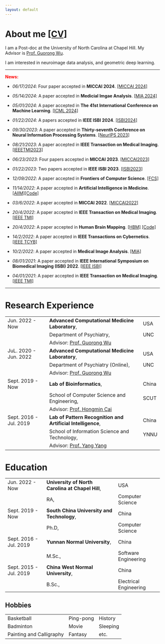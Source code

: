 ```yaml
---
layout: default
---
```


# About me [[CV]](https://www.dropbox.com/home?preview=Curriculum+Vitae.pdf)

I am a Post-doc at the University of North Carolina at Chapel Hill. My Advisor is [Prof. Guorong Wu](https://www.acmlab.org/team).

I am interested in neuroimage data analysis, and geometric deep learning.

<hr/>

**<font color=red>News:</font>**


- _06/17/2024_: Four paper accepted in **MICCAI 2024**. [[MICCAI 2024]](https://www.sciencedirect.com/science/article/abs/pii/S136184152400135X)

- _05/14/2024_: A paper accepted in **Medicial Imgae Analysis**. [[MIA 2024]](https://www.sciencedirect.com/science/article/abs/pii/S136184152400135X)

- _05/01/2024_: A paper accepted in **The 41st International Conference on Machine Learning**. [[ICML 2024]](https://scholar.google.com/citations?view_op=view_citation&hl=en&user=FMcmg0gAAAAJ&sortby=pubdate&citft=1&citft=2&citft=3&email_for_op=dandycn721%40gmail.com&citation_for_view=FMcmg0gAAAAJ:k_IJM867U9cC)

- _01/22/2024_: A papers accepted in **IEEE ISBI 2024**. [[ISBI2024]](http://2023.biomedicalimaging.org/en/)

- _09/30/2023_: A paper accepted in **Thirty-seventh Conference on Neural Information Processing Systems**. [[NeurIPS 2023]](https://www.researchgate.net/publication/372074848_Re-Think_and_Re-Design_Graph_Neural_Networks_in_Spaces_of_Continuous_Graph_Diffusion_Functionals)

- _08/21/2023_: A paper accepted in **IEEE Transaction on Medical Imaging**. [[IEEETMI2023]](https://ieeexplore.ieee.org/abstract/document/10233889)


- _06/23/2023_: Four papers accepted in **MICCAI 2023**. [[MICCAI2023]](https://conferences.miccai.org/2023/en/)


- _01/22/2023_: Two papers accepted in **IEEE ISBI 2023**. [[ISBI2023]](http://2023.biomedicalimaging.org/en/)


- _12/09/2022_: A paper accepted in **Frontiers of Computer Science**. [[FCS]](https://www.sciencedirect.com/science/article/pii/S0933365722002056)

- _11/14/2022_: A paper accepted in **Artificial Intelligence in Medicine**. [[AIIM]](https://www.sciencedirect.com/science/article/pii/S0933365722002056)[[Code]](https://github.com/Dandy5721/GeepGA)

- _03/6/2022_: A paper accepted in **MICCAI 2022**. [[MICCAI2022]](https://link.springer.com/chapter/10.1007/978-3-031-16452-1_35)

- _20/4/2022_: A paper accepted in **IEEE Transaction on Medical Imaging**. [[IEEE TMI]](https://ieeexplore.ieee.org/document/9761822)

- _20/4/2022_: A paper accepted in **Human Brain Mapping**. [[HBM]](https://onlinelibrary.wiley.com/doi/10.1002/hbm.25897) [[Code]](https://github.com/Dandy5721/Geo-Net4Net)

- _14/2/2022_: A paper accepted in **IEEE Transactions on Cybernetics**. [[IEEE TCYB]](https://pubmed.ncbi.nlm.nih.gov/35404827/)

- _10/2/2022_: A paper accepted in **Medical Image Analysis**. [[MIA]](https://www.sciencedirect.com/science/article/pii/S1361841522000330)

- _08/01/2021_: A paper accepted in **IEEE International Symposium on Biomedical Imaging (ISBI) 2022**. [[IEEE ISBI]](https://ieeexplore.ieee.org/stamp/stamp.jsp?tp=&arnumber=9761486)

- _04/01/2021_: A paper accepted in **IEEE Transaction on Medical Imaging**. [[IEEE TMI]](https://ieeexplore.ieee.org/stamp/stamp.jsp?arnumber=9684475)

<hr/>

# Research Experience

|         |           |   |
|:-------------|:------------------|:------|
| Jun. 2022 - Now        | **Advanced Computational Medicine Laboratory**, | USA  |
|                                     | Department of Psychiatry,  |  UNC  |
|                                     | Advisor: [Prof. Guorong Wu](https://scholar.google.com/citations?user=XVsMB2kAAAAJ&hl=en) | |
| JuL. 2020 - Jun. 2022         | **Advanced Computational Medicine Laboratory**, | USA  |
|                                     | Department of Psychiatry (Online),  |  UNC  |
|                                     | Advisor: [Prof. Guorong Wu](https://scholar.google.com/citations?user=XVsMB2kAAAAJ&hl=en) | |
| Sept. 2019 - Now         | **Lab of Bioinformatics**, | China  |
|                                     | School of Computer Science and Engineering,  |  SCUT  |
|                                     | Advisor: [Prof. Hongmin Cai](https://scholar.google.com/citations?user=B2BWq_EAAAAJ&hl=en) | |
| Sept. 2016 - Jul. 2019 | **Lab of Pattern Recognition and Artificial Intelligence**, | China  |
|                                     | School of Information Science and Technology, | YNNU  |
|                                     | Advisor: [Prof. Yang Yang](https://scholar.google.com/citations?user=7JLPFHgAAAAJ&hl=zh-CN) | |

# Education

|         |           |   |
|:-------------|:------------------|:------|
| Jun. 2022 - Now         | **University of North Carolina at Chapel Hill**, | USA  |
|                                     | RA,                       | Computer Science  |
| Sept. 2019 - Now         | **South China University and Technology**, | China  |
|                                     | Ph.D,                       | Computer Science  |
| Sept. 2016 - Jul. 2019   | **Yunnan Normal University**, | China  |
|                                     | M.Sc.,                       |  Software Engineering |
| Sept. 2015 - Jul. 2019 | **China West Normal University**, | China  |
|                                     | B.Sc.,                         | Electrical Engineering  |

## Hobbies

|         |           |   |
|:------|:------|:------|
| Basketball | Ping-pong | History |
| Badminton | Movie | Sleeping |
| Painting and Calligraphy | Fantasy | etc. |

